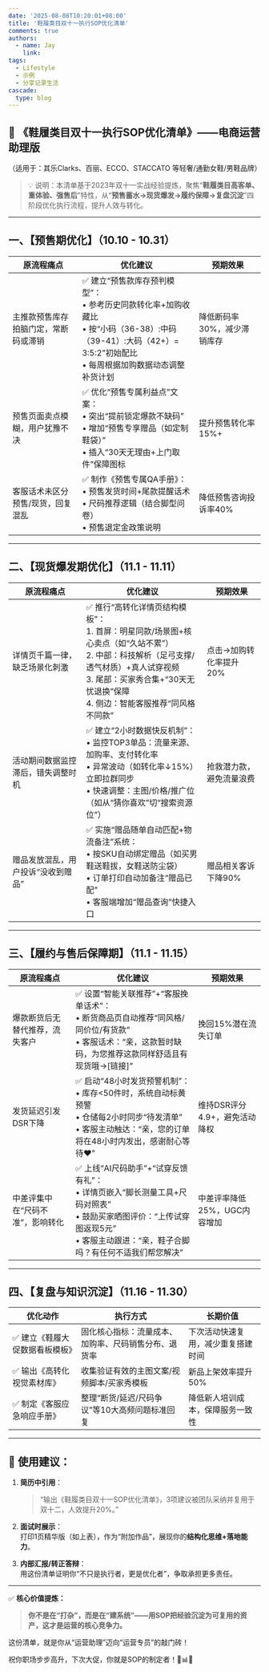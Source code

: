 ```yaml
---
date: '2025-08-08T10:20:01+08:00'
title: '鞋履类目双十一执行SOP优化清单' 
comments: true
authors:
  - name: Jay
    link: 
tags:
  - Lifestyle
  - 示例
  - 分享记录生活
cascade:
  type: blog
---
```


## 🎯 《鞋履类目双十一执行SOP优化清单》——电商运营助理版  
（适用于：其乐Clarks、百丽、ECCO、STACCATO 等轻奢/通勤女鞋/男鞋品牌）

> 💡 说明：本清单基于2023年双十一实战经验提炼，聚焦“**鞋履类目高客单、重体验、强售后**”特性，从“**预售蓄水→现货爆发→履约保障→复盘沉淀**”四阶段优化执行流程，提升人效与转化。

---

## 一、【预售期优化】（10.10 - 10.31）

| 原流程痛点 | 优化建议 | 预期效果 |
|------------|----------|----------|
| 主推款预售库存拍脑门定，常断码或滞销 | ✅ 建立“预售款库存预判模型”：<br>• 参考历史同款转化率+加购收藏比<br>• 按“小码（36-38）:中码（39-41）:大码（42+）= 3:5:2”初始配比<br>• 每周根据加购数据动态调整补货计划 | 降低断码率30%，减少滞销库存 |
| 预售页面卖点模糊，用户犹豫不决 | ✅ 优化“预售专属利益点”文案：<br>• 突出“提前锁定爆款不缺码”<br>• 增加“预售专享赠品（如定制鞋袋）”<br>• 插入“30天无理由+上门取件”保障图标 | 提升预售转化率15%+ |
| 客服话术未区分预售/现货，回复混乱 | ✅ 制作《预售专属QA手册》：<br>• 预售发货时间+尾款提醒话术<br>• 尺码推荐逻辑（结合脚型问卷）<br>• 预售退定金政策说明 | 降低预售咨询投诉率40% |

---

## 二、【现货爆发期优化】（11.1 - 11.11）

| 原流程痛点 | 优化建议 | 预期效果 |
|------------|----------|----------|
| 详情页千篇一律，缺乏场景化刺激 | ✅ 推行“高转化详情页结构模板”：<br>1. 首屏：明星同款/场景图+核心卖点（如“久站不累”）<br>2. 中部：科技解析（足弓支撑/透气材质）+真人试穿视频<br>3. 尾部：买家秀合集+“30天无忧退换”保障<br>4. 侧边：智能客服推荐“同风格不同款” | 点击→加购转化率提升20% |
| 活动期间数据监控滞后，错失调整时机 | ✅ 建立“2小时数据快反机制”：<br>• 监控TOP3单品：流量来源、加购率、支付转化率<br>• 异常波动（如转化率↓15%）立即拉群同步<br>• 快速调整：主图/价格/推广位（如从“猜你喜欢”切“搜索资源位”） | 抢救潜力款，避免流量浪费 |
| 赠品发放混乱，用户投诉“没收到赠品” | ✅ 实施“赠品随单自动匹配+物流备注”系统：<br>• 按SKU自动绑定赠品（如买男鞋送鞋拔，女鞋送防尘袋）<br>• 订单打印自动加备注“赠品已配”<br>• 客服端增加“赠品查询”快捷入口 | 赠品相关客诉下降90% |

---

## 三、【履约与售后保障期】（11.1 - 11.15）

| 原流程痛点 | 优化建议 | 预期效果 |
|------------|----------|----------|
| 爆款断货后无替代推荐，流失客户 | ✅ 设置“智能关联推荐”+“客服挽单话术”：<br>• 断货商品页自动推荐“同风格/同价位/有货款”<br>• 客服话术：“亲，这款暂时缺码，为您推荐这款同样舒适且有现货哦→[链接]” | 挽回15%潜在流失订单 |
| 发货延迟引发DSR下降 | ✅ 启动“48小时发货预警机制”：<br>• 库存<50件时，系统自动标黄预警<br>• 仓储每2小时同步“待发清单”<br>• 客服主动触达：“亲，您的订单将在48小时内发出，感谢耐心等待❤️” | 维持DSR评分4.9+，避免活动降权 |
| 中差评集中在“尺码不准”，影响转化 | ✅ 上线“AI尺码助手”+“试穿反馈有礼”：<br>• 详情页嵌入“脚长测量工具+尺码对照表”<br>• 鼓励买家晒图评价：“上传试穿图返现5元”<br>• 客服主动跟进：“亲，鞋子合脚吗？有任何不适我们帮您解决” | 中差评率降低25%，UGC内容增加 |

---

## 四、【复盘与知识沉淀】（11.16 - 11.30）

| 优化动作 | 执行方式 | 长期价值 |
|----------|----------|----------|
| ✅ 建立《鞋履大促数据看板模板》 | 固化核心指标：流量成本、加购率、尺码销售分布、退货率 | 下次活动快速复用，减少重复搭建时间 |
| ✅ 输出《高转化视觉素材库》 | 收集验证有效的主图文案/视频脚本/买家秀模板 | 新品上架效率提升50% |
| ✅ 制定《客服应急响应手册》 | 整理“断货/延迟/尺码争议”等10大高频问题标准回复 | 降低新人培训成本，保障服务一致性 |

---

## 📌 使用建议：

1. **简历中引用**：  
   > “输出《鞋履类目双十一SOP优化清单》，3项建议被团队采纳并复用于双十二，人效提升20%。”

2. **面试时展示**：  
   打印1页精华版（如上表），作为“附加作品”，展现你的**结构化思维+落地能力**。

3. **内部汇报/转正答辩**：  
   用这份清单证明你“不只是执行者，更是优化者”，争取承担更多责任。

---

✅ **核心价值提炼：**

> **你不是在“打杂”，而是在“建系统”——用SOP把经验沉淀为可复用的资产，这才是运营的核心竞争力。**

这份清单，就是你从“运营助理”迈向“运营专员”的敲门砖！

祝你职场步步高升，下次大促，你就是SOP的制定者！👞📊🚀
